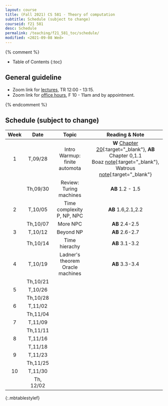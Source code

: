 ```yaml
---
layout: course
title: (Fall 2021) CS 581 - Theory of computation 
subtitle: Schedule (subject to change)
courseid: f21 581
desc: Schedule
permalink: /teaching/f21_581_toc/schedule/
modified: <2021-09-08 Wed>
---
```


{% comment %}
* Table of Contents
{:toc}

## General guideline
* Zoom link for [lectures](https://pdx.zoom.us/j/84402610802?pwd=T1RZOVRaZXpDcmVObktvcmd2b205QT09), TR 12:00 - 13:15. 
* Zoom link for [office hours](https://pdx.zoom.us/j/88237483669?pwd=LzEveUtKVG96ZXRuVVZTWDY2a0Judz09), F 10 - 11am and by appointment.

{% endcomment %}

## Schedule (subject to change)

| Week | Date  | Topic | Reading & Note |
|:-----:| :---------: |:----------:|:-----:|
|1| T,09/28  | Intro <br> Warmup: finite automota | **W** [Chapter 20](https://www.math.ias.edu/files/Book-online-Aug0619.pdf#page=1){:target="_blank"}, **AB** Chapter 0,1.1 <br> Boaz [note](https://introtcs.org/public/lec_00_1_math_background.html){:target="_blank"}, Watrous [note](https://cs.uwaterloo.ca/~watrous/ToC-notes/ToC-notes.02.pdf){:target="_blank"} |
|| Th,09/30 | Review: Turing machines | **AB** 1.2 - 1.5| 
|2| T,10/05 | Time complexity <br> P, NP, NPC | **AB** 1.6,2.1,2.2|
|| Th,10/07 | More NPC   | **AB** 2.4-2.5|
|3| T,10/12 | Beyond NP | **AB** 2.6-2.7|
| | Th,10/14 |Time hierachy | **AB** 3.1-3.2 |
|4| T,10/19 | Ladner's theorem <br> Oracle machines | **AB** 3.3-3.4|
|| Th,10/21 |  | |
|5| T,10/26 |  | |
|| Th,10/28 |  | |
|6| T,11/02 |  | |
|| Th,11/04 |  | |
|7 | T,11/09 | | |
| | Th,11/11 | | |
|8 | T,11/16 | | |
| | T,11/18 | | |
|9 | T,11/23 | | | 
|  | Th,11/25 | | |
|10| T,11/30|  | |
|| Th, 12/02|  | |
{:.mbtablestylef}

